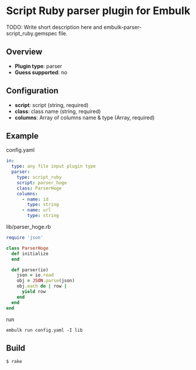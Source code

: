 # Script Ruby parser plugin for Embulk

TODO: Write short description here and embulk-parser-script_ruby.gemspec file.

## Overview

* **Plugin type**: parser
* **Guess supported**: no

## Configuration

- **script**: script (string, required)
- **class**: class name (string, required)
- **columns**: Array of columns name & type (Array, required)

## Example

config.yaml

```yaml
in:
  type: any file input plugin type
  parser:
    type: script_ruby
    script: parser_hoge
    class: ParserHoge
    columns:
      - name: id
        type: string
      - name: url
        type: string
```

lib/parser_hoge.rb

```ruby 
require 'json'

class ParserHoge
  def initialize
  end

  def parser(io)
    json = io.read
    obj = JSON.parse(json)
    obj.each do | row |
      yield row
    end
  end
end
```

run 

```
embulk run config.yaml -I lib 
```

## Build

```
$ rake
```
